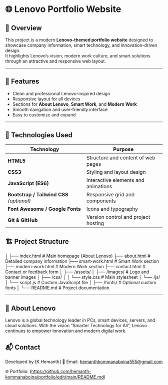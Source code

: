 # 🌐 Lenovo Portfolio Website

## 📖 Overview
This project is a modern **Lenovo-themed portfolio website** designed to showcase company information, smart technology, and innovation-driven design.  
It highlights Lenovo’s vision, modern work culture, and smart solutions through an attractive and responsive web layout.

---

## 🚀 Features
- Clean and professional Lenovo-inspired design  
- Responsive layout for all devices  
- Sections for **About Lenovo**, **Smart Work**, and **Modern Work**  
- Smooth navigation and user-friendly interface  
- Easy to customize and expand

---

## 🧩 Technologies Used
| Technology | Purpose |
|-------------|----------|
| **HTML5** | Structure and content of web pages |
| **CSS3** | Styling and layout design |
| **JavaScript (ES6)** | Interactive elements and animations |
| **Bootstrap / Tailwind CSS** *(optional)* | Responsive grid and components |
| **Font Awesome / Google Fonts** | Icons and typography |
| **Git & GitHub** | Version control and project hosting |

## 🏗️ Project Structure
│
├── index.html # Main homepage (About Lenovo)
├── about.html # Detailed company information
├── smart-work.html # Smart Work section
├── modern-work.html # Modern Work section
├── contact.html # Contact or feedback form
│
├── /assets/
│ ├── /images/ # Logo and banner images
│ ├── /css/
│ │ └── style.css # Main stylesheet
│ └── /js/
│ └── script.js # Custom JavaScript file
│
├── /fonts/ # Optional custom fonts
│
└── README.md # Project documentation

---

## 🏢 About Lenovo

Lenovo is a global technology leader in PCs, smart devices, servers, and cloud solutions.
With the vision “Smarter Technology for All”, Lenovo continues to empower innovation and modern digital work.

## 📬 Contact

Developed by [K.Hemanth]
📧 Email: hemanthkommanaboina555@gmail.com

🌐 Portfolio: (https://github.com/hemanth-kommanaboina/portfolio/edit/main/README.md)

